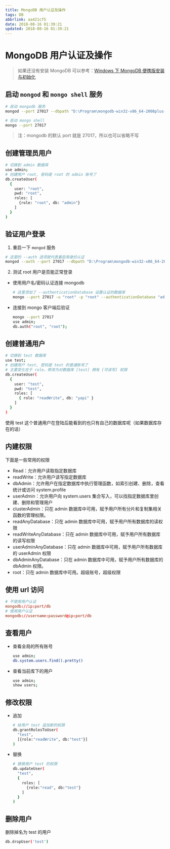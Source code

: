 ```yaml
---
title: MongoDB 用户认证及操作
tags: DB
abbrlink: aa421cf5
date: 2018-08-16 01:39:21
updated: 2018-08-16 01:39:21
---
```


# MongoDB 用户认证及操作

> 如果还没有安装 MongoDB 可以参考：[Windows 下 MongoDB 便携版安装与初始化](https://blog.rxliuli.com/p/424bf4e1/)

## 启动 `mongod` 和 `mongo shell` 服务

```bash
# 启动 mongodb 服务
mongod --port 27017 --dbpath "D:\Program\mongodb-win32-x86_64-2008plus-ssl-4.0.1\mongodb_data\data" --logpath "D:\Program\mongodb-win32-x86_64-2008plus-ssl-4.0.1\mongodb_data\log\mongodb.log"

# 启动 mongo shell
mongo --port 27017
```

> 注：mongodb 的默认 port 就是 27017，所以也可以省略不写

## 创建管理员用户

```bash
# 切换到 admin 数据库
use admin;
# 创建用户 root, 密码是 root 的 admin 账号了
db.createUser(
  {
    user: "root",
    pwd: "root",
    roles: [
      {role: "root", db: "admin"}
    ]
  }
)
```

## 验证用户登录

1. 重启一下 `mongod` 服务

```bash
# 这里的 --auth 选项就代表着启用身份认证
mongod --auth --port 27017 --dbpath "D:\Program\mongodb-win32-x86_64-2008plus-ssl-4.0.1\mongodb_data\data" --logpath "D:\Program\mongodb-win32-x86_64-2008plus-ssl-4.0.1\mongodb_data\log\mongodb.log"
```

2. 测试 root 用户是否能正常登录

- 使用用户名/密码认证连接 mongodb
  ```bash
  # 这里添加了 --authenticationDatabase 设置认证的数据库
  mongo --port 27017 -u "root" -p "root" --authenticationDatabase "admin"
  ```
- 连接到 mongo 客户端后验证
  ```bash
  mongo --port 27017
  use admin;
  db.auth("root", "root");
  ```

## 创建普通用户

```bash
# 切换到 test 数据库
use test;
# 创建用户 test, 密码是 test 的普通账号了
# 主要变化在于 role，修改为对数据库 [test] 拥有 [可读写] 权限
db.createUser(
  {
    user: "test",
    pwd: "test",
    roles: [
      { role: "readWrite", db: "yapi" }
    ]
  }
)
```

使用 test 这个普通用户在登陆后能看到的也只有自己的数据库呢（如果数据库存在的话）

## 内建权限

下面是一些常用的权限

- Read：允许用户读取指定数据库
- readWrite：允许用户读写指定数据库
- dbAdmin：允许用户在指定数据库中执行管理函数，如索引创建、删除，查看统计或访问 system.profile
- userAdmin：允许用户向 system.users 集合写入，可以找指定数据库里创建、删除和管理用户
- clusterAdmin：只在 admin 数据库中可用，赋予用户所有分片和复制集相关函数的管理权限。
- readAnyDatabase：只在 admin 数据库中可用，赋予用户所有数据库的读权限
- readWriteAnyDatabase：只在 admin 数据库中可用，赋予用户所有数据库的读写权限
- userAdminAnyDatabase：只在 admin 数据库中可用，赋予用户所有数据库的 userAdmin 权限
- dbAdminAnyDatabase：只在 admin 数据库中可用，赋予用户所有数据库的 dbAdmin 权限。
- root：只在 admin 数据库中可用。超级账号，超级权限

## 使用 url 访问

```conf
# 不使用用户认证
mongodb://ip:port/db
# 使用用户认证
mongodb://username:password@ip:port/db
```

## 查看用户

- 查看全局的所有账号

  ```bash
  use admin;
  db.system.users.find().pretty()
  ```

- 查看当前库下的用户

  ```bash
  use admin;
  show users;
  ```

## 修改权限

- 追加

  ```bash
  # 给用户 test 追加新的权限
  db.grantRolesToUser(
    "test",
    [{role:"readWrite", db:"test"}]
  )
  ```

- 替换

  ```bash
  # 替换用户 test 的权限
  db.updateUser(
    "test",
    {
      roles: [
        {role:"read", db:"test"}
      ]
    }
  )
  ```

## 删除用户

删除掉名为 test 的用户

```bash
db.dropUser('test')
```
